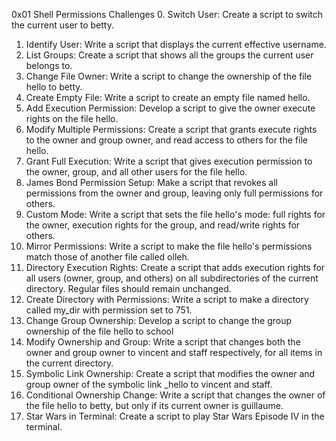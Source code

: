 0x01 Shell Permissions
Challenges
0. Switch User: Create a script to switch the current user to betty.
1. Identify User: Write a script that displays the current effective username.
2. List Groups: Create a script that shows all the groups the current user belongs to.
3. Change File Owner: Write a script to change the ownership of the file hello to betty.
4. Create Empty File: Write a script to create an empty file named hello.
5. Add Execution Permission: Develop a script to give the owner execute rights on the file hello.
6. Modify Multiple Permissions: Create a script that grants execute rights to the owner and group owner, and read access to others for the file hello.
7. Grant Full Execution: Write a script that gives execution permission to the owner, group, and all other users for the file hello.
8. James Bond Permission Setup: Make a script that revokes all permissions from the owner and group, leaving only full permissions for others.
9. Custom Mode: Write a script that sets the file hello's mode: full rights for the owner, execution rights for the group, and read/write rights for others.
10. Mirror Permissions: Write a script to make the file hello's permissions match those of another file called olleh.
11. Directory Execution Rights: Create a script that adds execution rights for all users (owner, group, and others) on all subdirectories of the current directory. Regular files should remain unchanged.
12. Create Directory with Permissions: Write a script to make a directory called my_dir with permission set to 751.
13. Change Group Ownership: Develop a script to change the group ownership of the file hello to school
14. Modify Ownership and Group: Write a script that changes both the owner and group owner to vincent and staff respectively, for all items in the current directory.
15. Symbolic Link Ownership: Create a script that modifies the owner and group owner of the symbolic link _hello to vincent and staff.
16. Conditional Ownership Change: Write a script that changes the owner of the file hello to betty, but only if its current owner is guillaume.
17. Star Wars in Terminal: Create a script to play Star Wars Episode IV in the terminal.
